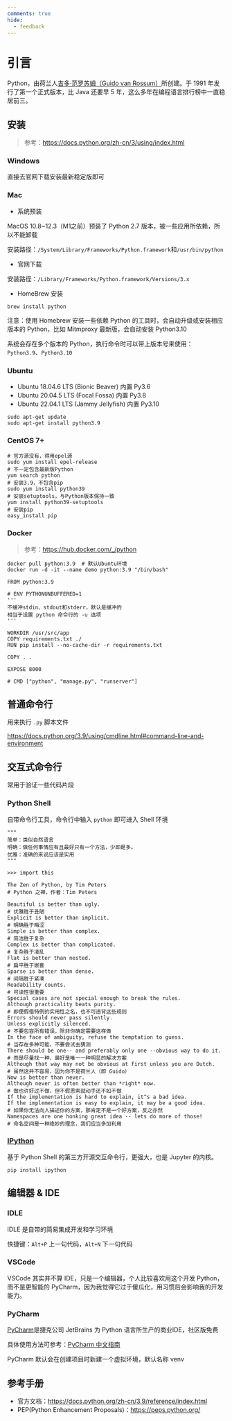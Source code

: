 ```yaml
---
comments: true
hide:
  - feedback
---
```


# 引言

Python，由荷兰人[吉多·范罗苏姆（Guido van Rossum）](https://gvanrossum.github.io)所创建。于 1991 年发行了第一个正式版本，比 Java 还要早 5 年，这么多年在编程语言排行榜中一直稳居前三。

## 安装

> 参考：<https://docs.python.org/zh-cn/3/using/index.html>

### Windows

直接去官网下载安装最新稳定版即可

### Mac

- 系统预装

MacOS 10.8~12.3（M1之前）预装了 Python 2.7 版本，被一些应用所依赖，所以不能卸载

安装路径：`/System/Library/Frameworks/Python.framework`和`/usr/bin/python`

- 官网下载

安装路径：`/Library/Frameworks/Python.framework/Versions/3.x`

- HomeBrew 安装

`brew install python`

注意：使用 Homebrew 安装一些依赖 Python 的工具时，会自动升级或安装相应版本的 Python，比如 Mitmproxy 最新版，会自动安装 Python3.10

系统会存在多个版本的 Python，执行命令时可以带上版本号来使用：`Python3.9`、`Python3.10`

### Ubuntu

- Ubuntu 18.04.6 LTS (Bionic Beaver) 内置 Py3.6
- Ubuntu 20.04.5 LTS (Focal Fossa) 内置 Py3.8
- Ubuntu 22.04.1 LTS (Jammy Jellyfish) 内置 Py3.10

```shell
sudo apt-get update
sudo apt-get install python3.9
```

### CentOS 7+

```shell
# 官方源没有，得用epel源
sudo yum install epel-release
# 不一定包含最新版Python
yum search python
# 安装3.9，不包含pip
sudo yum install python39
# 安装setuptools，与Python版本保持一致
yum install python39-setuptools
# 安装pip
easy_install pip
```

### Docker

> 参考：<https://hub.docker.com/_/python>

```shell
docker pull python:3.9  # 默认Ubuntu环境
docker run -d -it --name demo python:3.9 "/bin/bash"
```

```shell
FROM python:3.9

# ENV PYTHONUNBUFFERED=1
'''
不缓冲stdin、stdout和stderr，默认是缓冲的
相当于设置 python 命令行的 -u 选项
'''

WORKDIR /usr/src/app
COPY requirements.txt ./
RUN pip install --no-cache-dir -r requirements.txt

COPY . .

EXPOSE 8000

# CMD ["python", "manage.py", "runserver"]
```

## 普通命令行

用来执行 `.py` 脚本文件

<https://docs.python.org/3.9/using/cmdline.html#command-line-and-environment>

## 交互式命令行

常用于验证一些代码片段

### Python Shell

自带命令行工具，命令行中输入 `python` 即可进入 Shell 环境

```shell
"""
简单：类似自然语言
明确：做任何事情应有且最好只有一个方法，少即是多。
优雅：准确的来说应该是实用
"""

>>> import this

The Zen of Python, by Tim Peters
# Python 之禅，作者：Tim Peters

Beautiful is better than ugly.
# 优雅胜于丑陋
Explicit is better than implicit.
# 明确胜于晦涩
Simple is better than complex.
# 简洁胜于复杂
Complex is better than complicated.
# 复杂胜于凌乱
Flat is better than nested.
# 扁平胜于嵌套
Sparse is better than dense.
# 间隔胜于紧凑
Readability counts.
# 可读性很重要
Special cases are not special enough to break the rules.
Although practicality beats purity.
# 即便假借特例的实用性之名，也不可违背这些规则
Errors should never pass silently.
Unless explicitly silenced.
# 不要包容所有错误，除非你确定需要这样做
In the face of ambiguity, refuse the temptation to guess.
# 当存在多种可能，不要尝试去猜测
There should be one-- and preferably only one --obvious way to do it.
# 而是尽量找一种，最好是唯一一种明显的解决方案
Although that way may not be obvious at first unless you are Dutch.
# 虽然这并不容易，因为你不是荷兰人（即 Guido）
Now is better than never.
Although never is often better than *right* now.
# 做也许好过不做，但不假思索就动手还不如不做
If the implementation is hard to explain, it^s a bad idea.
If the implementation is easy to explain, it may be a good idea.
# 如果你无法向人描述你的方案，那肯定不是一个好方案，反之亦然
Namespaces are one honking great idea -- lets do more of those!
# 命名空间是一种绝妙的理念，我们应当多加利用
```

### [IPython](https://ipython.org/)

基于 Python Shell 的第三方开源交互命令行，更强大，也是 Jupyter 的内核。

`pip install ipython`

## 编辑器 & IDE

### IDLE

IDLE 是自带的简易集成开发和学习环境

快捷键：`Alt+P` 上一句代码，`Alt+N` 下一句代码

### VSCode

VSCode 其实并不算 IDE，只是一个编辑器，个人比较喜欢用这个开发 Python，而不是更智能的 PyCharm，因为我觉得它过于傻瓜化，用习惯后会影响我的开发能力。

### PyCharm

[PyCharm](https://www.jetbrains.com/pycharm/)是捷克公司 JetBrains 为 Python 语言所生产的商业IDE，社区版免费

具体使用方法可参考：[PyCharm 中文指南](http://pycharm.iswbm.com/zh_CN/latest/)

PyCharm 默认会在创建项目时新建一个虚拟环境，默认名称 venv

## 参考手册

- 官方文档：<https://docs.python.org/zh-cn/3.9/reference/index.html>
- PEP(Python Enhancement Proposals)：<https://peps.python.org/>
